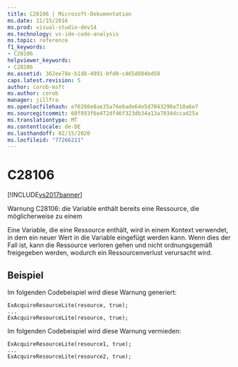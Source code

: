 ```yaml
---
title: C28106 | Microsoft-Dokumentation
ms.date: 11/15/2016
ms.prod: visual-studio-dev14
ms.technology: vs-ide-code-analysis
ms.topic: reference
f1_keywords:
- C28106
helpviewer_keywords:
- C28106
ms.assetid: 362ee78e-b1d8-4991-bfd0-c465d084bd58
caps.latest.revision: 5
author: corob-msft
ms.author: corob
manager: jillfra
ms.openlocfilehash: e76286e8ae35a76e6ade64e5d7043290a710a6e7
ms.sourcegitcommit: 68f893f6e472df46f323db34a13a7034dccad25a
ms.translationtype: MT
ms.contentlocale: de-DE
ms.lasthandoff: 02/15/2020
ms.locfileid: "77266211"
---
```

# <a name="c28106"></a>C28106
[!INCLUDE[vs2017banner](../includes/vs2017banner.md)]

Warnung C28106: die Variable enthält bereits eine Ressource, die möglicherweise zu einem  
  
 Eine Variable, die eine Ressource enthält, wird in einem Kontext verwendet, in dem ein neuer Wert in die Variable eingefügt werden kann. Wenn dies der Fall ist, kann die Ressource verloren gehen und nicht ordnungsgemäß freigegeben werden, wodurch ein Ressourcenverlust verursacht wird.  
  
## <a name="example"></a>Beispiel  
 Im folgenden Codebeispiel wird diese Warnung generiert:  
  
```  
ExAcquireResourceLite(resource, true);  
...  
ExAcquireResourceLite(resource, true);  
```  
  
 Im folgenden Codebeispiel wird diese Warnung vermieden:  
  
```  
ExAcquireResourceLite(resource1, true);  
...  
ExAcquireResourceLite(resource2, true);  
```
